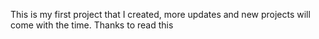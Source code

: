 This is my first project that I created, more updates and new projects will come with the time. 
Thanks to read this
